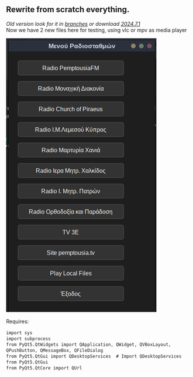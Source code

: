 ## Rewrite from scratch everything.<br>
*Old version look for it in [branches](https://github.com/rizitis/orthodox_web-media/branches) or download [2024.7.1](https://github.com/rizitis/orthodox_web-media/releases)*<br>
Now we have  2 new files here for testing, using vlc or  mpv as media player <br> 
 <p>
  
 
 
 ![](./testing.png)
 
 
 
 
 
 
 
 Requires:<br>
 
 


```
import sys
import subprocess
from PyQt5.QtWidgets import QApplication, QWidget, QVBoxLayout, QPushButton, QMessageBox, QFileDialog
from PyQt5.QtGui import QDesktopServices  # Import QDesktopServices from PyQt5.QtGui
from PyQt5.QtCore import QUrl
```

